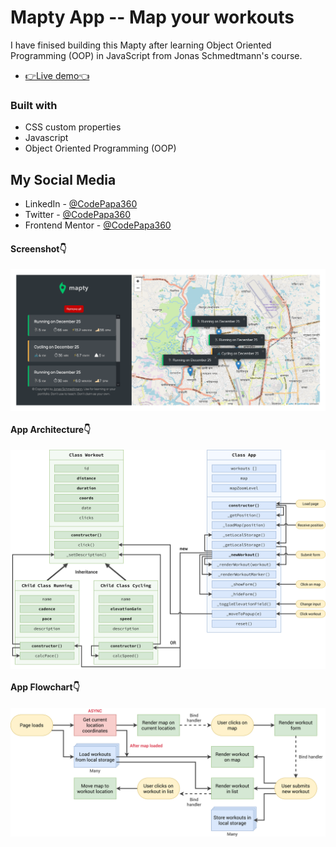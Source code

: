 # Mapty App -- Map your workouts
I have finised building this Mapty after learning Object Oriented Programming (OOP) in JavaScript from Jonas Schmedtmann's course.

- [👉Live demo👈](https://mapty-codepapa360.netlify.app/)

### Built with

- CSS custom properties
- Javascript
- Object Oriented Programming (OOP)

## My Social Media

- LinkedIn - [@CodePapa360](https://www.linkedin.com/in/codepapa360)
- Twitter - [@CodePapa360](https://www.twitter.com/CodePapa360)
- Frontend Mentor - [@CodePapa360](https://www.frontendmentor.io/profile/CodePapa360)

#### Screenshot👇

<p><img align="center" src="Screenshot-Mapty__Map your workouts.png"/></p>

#### App Architecture👇

<p><img align="center" src="Mapty-architecture-final.png"/></p>

#### App Flowchart👇

<p><img align="center" src="Mapty-flowchart.png"/></p>
